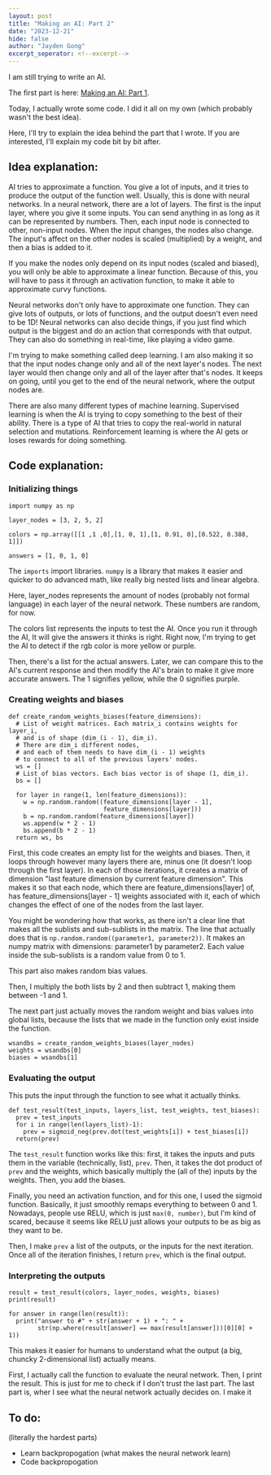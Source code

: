 ```yaml
---
layout: post
title: "Making an AI: Part 2"
date: "2023-12-21"
hide: false
author: "Jayden Gong"
excerpt_seperator: <!--excerpt-->
---
```


I am still trying to write an AI.

The first part is here:
[Making an AI: Part 1](https://www.jaydengong.com/2023/10/24/AI-Part-1.html).

Today, I actually wrote some code. I did it all on my own (which probably wasn't the best idea).

Here, I'll try to explain the idea behind the part that I wrote.
If you are interested, I'll explain my code bit by bit after.

<!--excerpt-->

## Idea explanation:

AI tries to approximate a function. You give a lot of inputs, and it tries to produce the output
of the function well. Usually, this is done with neural networks. In a neural network,
there are a lot of layers. The first is the input layer, where you give it some inputs.
You can send anything in as long as it can be represented by numbers.
Then, each input node is connected to other, non-input nodes. When the input changes,
the nodes also change. The input's affect on the other nodes is scaled (multiplied)
by a weight, and then a bias is added to it.

If you make the nodes only depend on its input nodes (scaled and biased),
you will only be able to approximate a linear function. Because of this,
you will have to pass it through an activation function, to make it able
to approximate curvy functions.

Neural networks don't only have to approximate one function. They can give lots
of outputs, or lots of functions, and the output doesn't even need to be 1D!
Neural networks can also decide things, if you just find which output is the biggest
and do an action that corresponds with that output.
They can also do something in real-time, like playing a video game.

I'm trying to make something called deep learning.
I am also making it so that the input nodes change only and all of the next layer's nodes.
The next layer would then change only and all of the layer after that's nodes.
It keeps on going, until you get to the end of the neural network,
where the output nodes are.

There are also many different types of machine learning. Supervised learning
is when the AI is trying to copy something to the best of their ability.
There is a type of AI that tries to copy the real-world in natural selection and mutations.
Reinforcement learning is where the AI gets or loses rewards for doing something.

## Code explanation:

### Initializing things

```
import numpy as np

layer_nodes = [3, 2, 5, 2]

colors = np.array([[1 ,1 ,0],[1, 0, 1],[1, 0.91, 0],[0.522, 0.388, 1]])

answers = [1, 0, 1, 0]
```

The `imports` import libraries. `numpy` is a library that makes it easier
and quicker to do advanced math, like really big nested lists and linear
algebra.

Here, layer_nodes represents the amount of nodes (probably not formal language)
in each layer of the neural network. These numbers are random, for now.

The colors list represents the inputs to test the AI. Once you run it through the AI,
It will give the answers it thinks is right. Right now, I'm trying to get the AI
to detect if the rgb color is more yellow or purple.

Then, there's a list for the actual answers. Later, we can compare
this to the AI's current response and then modify the AI's brain
to make it give more accurate answers. The 1 signifies yellow,
while the 0 signifies purple.

### Creating weights and biases
```
def create_random_weights_biases(feature_dimensions):
  # List of weight matrices. Each matrix_i contains weights for layer_i,
  # and is of shape (dim_(i - 1), dim_i).
  # There are dim_i different nodes,
  # and each of them needs to have dim_(i - 1) weights
  # to connect to all of the previous layers' nodes.
  ws = []
  # List of bias vectors. Each bias vector is of shape (1, dim_i).
  bs = []

  for layer in range(1, len(feature_dimensions)):
    w = np.random.random((feature_dimensions[layer - 1],
                          feature_dimensions[layer]))
    b = np.random.random(feature_dimensions[layer])
    ws.append(w * 2 - 1)
    bs.append(b * 2 - 1)
  return ws, bs
```

First, this code creates an empty list for the weights and biases.
Then, it loops through however many layers there are, minus one
(it doesn't loop through the first layer).
In each of those iterations, it creates a matrix of dimension
"last feature dimension by current feature dimension".
This makes it so that each node, which there are feature_dimensions[layer] of,
has feature_dimensions[layer - 1] weights associated with it, each of which
changes the effect of one of the nodes from the last layer.

You might be wondering how that works, as there isn't a clear line that
makes all the sublists and sub-sublists in the matrix.
The line that actually does that is `np.random.random((parameter1, parameter2))`.
It makes an numpy matrix with dimensions: parameter1 by parameter2.
Each value inside the sub-sublists is a random value from 0 to 1.

This part also makes random bias values.

Then, I multiply the both lists by 2 and then subtract 1, making them
between -1 and 1.

The next part just actually moves the random weight and bias values
into global lists, because the lists that we made in the function
only exist inside the function.

```
wsandbs = create_random_weights_biases(layer_nodes)
weights = wsandbs[0]
biases = wsandbs[1]
```

### Evaluating the output

This puts the input through the function to see what it actually thinks.

```
def test_result(test_inputs, layers_list, test_weights, test_biases):
  prev = test_inputs
  for i in range(len(layers_list)-1):
    prev = sigmoid_neg(prev.dot(test_weights[i]) + test_biases[i])
  return(prev)
```

The `test_result` function works like this: first, it takes the inputs
and puts them in the variable (technically, list), `prev`.
Then, it takes the dot product of `prev` and the weights, which basically
multiply the (all of the) inputs by the weights. Then, you add the biases.

Finally, you need an activation function, and for this one, I used the sigmoid
function. Basically, it just smoothly remaps everything to between 0 and 1.
Nowadays, people use RELU, which is just `max(0, number)`, but I'm kind of
scared, because it seems like RELU just allows your outputs to be as big as they
want to be.

Then, I make `prev` a list of the outputs, or the inputs for the next iteration.
Once all of the iteration finishes, I return `prev`, which is the final output.

### Interpreting the outputs

```
result = test_result(colors, layer_nodes, weights, biases)
print(result)

for answer in range(len(result)):
  print("answer to #" + str(answer + 1) + ": " +
        str(np.where(result[answer] == max(result[answer]))[0][0] + 1))
```

This makes it easier for humans to understand what the output
(a big, chuncky 2-dimensional list) actually means.

First, I actually call the function to evaluate the neural network.
Then, I print the result. This is just for me to check if I don't trust the last part.
The last part is, wher I see what the neural network actually decides on.
I make it 

## To do:
(literally the hardest parts)

 - Learn backpropogation (what makes the neural network learn)
 - Code backpropogation